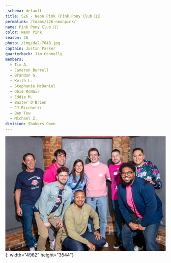 ```yaml
---
_schema: default
title: S26 - Neon Pink (Pink Pony Club 🐴💗)
permalink: /teams/s26-neonpink/
name: Pink Pony Club 🐴💗
color: Neon Pink
season: 26
photo: /img/da2-7048.jpg
captain: Justin Parker
quarterback: Jim Connolly
members:
  - Tim A.
  - Cameron Burrell
  - Brandon G.
  - Keith L.
  - Stephanie McDaniel
  - Obie McNair
  - Eddie M.
  - Baxter O'Brien
  - JJ Ricchetti
  - Ben Tow
  - Michael Z.
division: Shakers Open
---
```

![](/img/da2-7048.jpg){: width="4962" height="3544"}